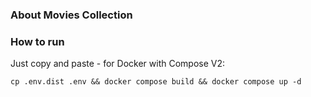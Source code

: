 ### About Movies Collection

### How to run

Just copy and paste - for Docker with Compose V2:

```shell
cp .env.dist .env && docker compose build && docker compose up -d
```